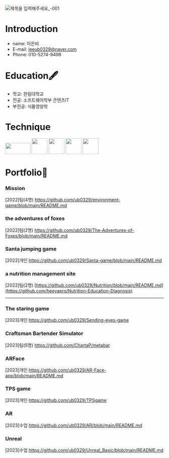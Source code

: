 ![제목을 입력해주세요_-001](https://github.com/ub0329/ub0329/assets/112606772/27846e9c-5475-4df6-a25c-43212e4c01c4)

# Introduction
 - name: 이은비
 - E-mail: leeub0329@naver.com
 - Phone: 010-5274-9498

 
# Education🖋️
  - 학교: 한림대학교
  - 전공: 소프트웨어학부 콘텐츠IT
  - 부전공: 식품영양학
# Technique
<img src="https://github.com/ub0329/ub0329/assets/112606772/ec5358f4-8352-4564-8510-3b09cc52f230"  width="80" height="35"/>
<img src="https://github.com/ub0329/ub0329/assets/112606772/196b716f-0d6c-4aef-b317-e4c8e4b5ad36"  width="50" height="50"/>
<img src="https://github.com/ub0329/ub0329/assets/112606772/1bc848af-b2fb-4f87-8343-d9307b82b918"  width="50" height="50"/>
<img src="https://github.com/ub0329/ub0329/assets/112606772/50908cae-989c-49d4-a039-f205e897892d"  width="50" height="50"/>
<img src="https://github.com/ub0329/ub0329/assets/112606772/f0f79e5f-1d82-4632-b068-b89e911ecda5"  width="50" height="50"/>

# Portfolio📔
### Mission
[2022]팀(4명)
https://github.com/ub0329/environment-game/blob/main/README.md
### the adventures of foxes
[2022]팀(2명)
https://github.com/ub0329/The-Adventures-of-Foxes/blob/main/README.md
### Santa jumping game
[2022]개인
https://github.com/ub0329/Santa-game/blob/main/README.md
### a nutrition management site
[2022]팀(2명)
[https://github.com/ub0329/Nutrition/blob/main/README.md](https://github.com/heeyapro/Nutrition-Education-Diagnosis)
***
### The staring game
[2023]개인
https://github.com/ub0329/Sending-eyes-game
### Craftsman Bartender Simulator
[2023]팀(5명)
https://github.com/ChartaP/metabar
### ARFace
[2023]개인 
https://github.com/ub0329/AR-Face-app/blob/main/README.md
### TPS game
[2023]개인 
https://github.com/ub0329/TPSgame
### AR
[2023]수업
https://github.com/ub0329/AR/blob/main/README.md
### Unreal
[2023]수업
https://github.com/ub0329/Unreal_Basic/blob/main/README.md

 
